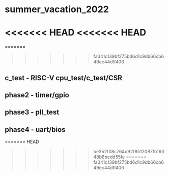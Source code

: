 # summer_vacation_2022
<<<<<<< HEAD
<<<<<<< HEAD
=======
=======
>>>>>>> fa341c139bf275bd6d1c9db66cb649ec44dff406
## c_test - RISC-V  cpu_test/c_test/CSR
## phase2 - timer/gpio
## phase3 - pll_test
## phase4 - uart/bios
<<<<<<< HEAD
>>>>>>> be352f08c764d92f8512087fb16348b8bedd55fe
=======
>>>>>>> fa341c139bf275bd6d1c9db66cb649ec44dff406

